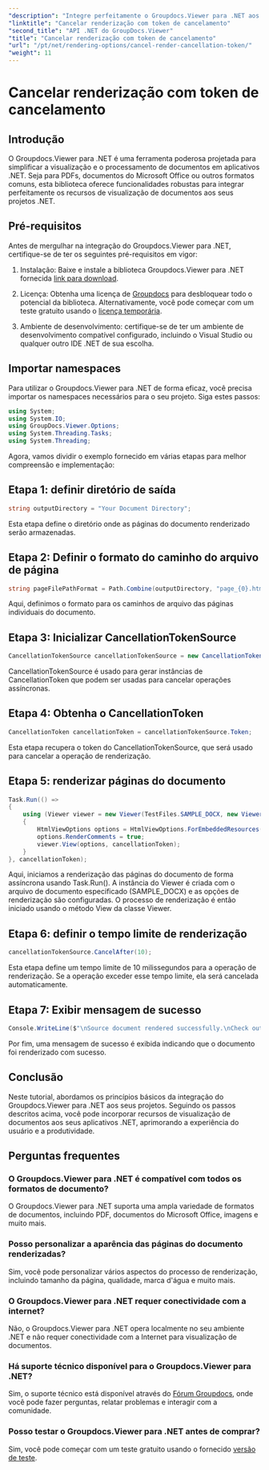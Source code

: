 ```yaml
---
"description": "Integre perfeitamente o Groupdocs.Viewer para .NET aos seus projetos .NET para uma visualização eficiente de documentos."
"linktitle": "Cancelar renderização com token de cancelamento"
"second_title": "API .NET do GroupDocs.Viewer"
"title": "Cancelar renderização com token de cancelamento"
"url": "/pt/net/rendering-options/cancel-render-cancellation-token/"
"weight": 11
---
```


# Cancelar renderização com token de cancelamento

## Introdução
O Groupdocs.Viewer para .NET é uma ferramenta poderosa projetada para simplificar a visualização e o processamento de documentos em aplicativos .NET. Seja para PDFs, documentos do Microsoft Office ou outros formatos comuns, esta biblioteca oferece funcionalidades robustas para integrar perfeitamente os recursos de visualização de documentos aos seus projetos .NET.
## Pré-requisitos
Antes de mergulhar na integração do Groupdocs.Viewer para .NET, certifique-se de ter os seguintes pré-requisitos em vigor:
1. Instalação: Baixe e instale a biblioteca Groupdocs.Viewer para .NET fornecida [link para download](https://releases.groupdocs.com/viewer/net/).
   
2. Licença: Obtenha uma licença de [Groupdocs](https://purchase.groupdocs.com/buy) para desbloquear todo o potencial da biblioteca. Alternativamente, você pode começar com um teste gratuito usando o [licença temporária](https://purchase.groupdocs.com/temporary-license/).
   
3. Ambiente de desenvolvimento: certifique-se de ter um ambiente de desenvolvimento compatível configurado, incluindo o Visual Studio ou qualquer outro IDE .NET de sua escolha.

## Importar namespaces
Para utilizar o Groupdocs.Viewer para .NET de forma eficaz, você precisa importar os namespaces necessários para o seu projeto. Siga estes passos:

```csharp
using System;
using System.IO;
using GroupDocs.Viewer.Options;
using System.Threading.Tasks;
using System.Threading;
```

Agora, vamos dividir o exemplo fornecido em várias etapas para melhor compreensão e implementação:
## Etapa 1: definir diretório de saída
```csharp
string outputDirectory = "Your Document Directory";
```
Esta etapa define o diretório onde as páginas do documento renderizado serão armazenadas.
## Etapa 2: Definir o formato do caminho do arquivo de página
```csharp
string pageFilePathFormat = Path.Combine(outputDirectory, "page_{0}.html");
```
Aqui, definimos o formato para os caminhos de arquivo das páginas individuais do documento.
## Etapa 3: Inicializar CancellationTokenSource
```csharp
CancellationTokenSource cancellationTokenSource = new CancellationTokenSource();
```
CancellationTokenSource é usado para gerar instâncias de CancellationToken que podem ser usadas para cancelar operações assíncronas.
## Etapa 4: Obtenha o CancellationToken
```csharp
CancellationToken cancellationToken = cancellationTokenSource.Token;
```
Esta etapa recupera o token do CancellationTokenSource, que será usado para cancelar a operação de renderização.
## Etapa 5: renderizar páginas do documento
```csharp
Task.Run(() =>
{
    using (Viewer viewer = new Viewer(TestFiles.SAMPLE_DOCX, new ViewerSettings(new GroupDocs.Viewer.Logging.ConsoleLogger())))
    {
        HtmlViewOptions options = HtmlViewOptions.ForEmbeddedResources(pageFilePathFormat);
        options.RenderComments = true;
        viewer.View(options, cancellationToken);
    }
}, cancellationToken);
```
Aqui, iniciamos a renderização das páginas do documento de forma assíncrona usando Task.Run(). A instância do Viewer é criada com o arquivo de documento especificado (SAMPLE_DOCX) e as opções de renderização são configuradas. O processo de renderização é então iniciado usando o método View da classe Viewer.
## Etapa 6: definir o tempo limite de renderização
```csharp
cancellationTokenSource.CancelAfter(10);
```
Esta etapa define um tempo limite de 10 milissegundos para a operação de renderização. Se a operação exceder esse tempo limite, ela será cancelada automaticamente.
## Etapa 7: Exibir mensagem de sucesso
```csharp
Console.WriteLine($"\nSource document rendered successfully.\nCheck output in {outputDirectory}.");
```
Por fim, uma mensagem de sucesso é exibida indicando que o documento foi renderizado com sucesso.

## Conclusão
Neste tutorial, abordamos os princípios básicos da integração do Groupdocs.Viewer para .NET aos seus projetos. Seguindo os passos descritos acima, você pode incorporar recursos de visualização de documentos aos seus aplicativos .NET, aprimorando a experiência do usuário e a produtividade.
## Perguntas frequentes
### O Groupdocs.Viewer para .NET é compatível com todos os formatos de documento?
O Groupdocs.Viewer para .NET suporta uma ampla variedade de formatos de documentos, incluindo PDF, documentos do Microsoft Office, imagens e muito mais.
### Posso personalizar a aparência das páginas do documento renderizadas?
Sim, você pode personalizar vários aspectos do processo de renderização, incluindo tamanho da página, qualidade, marca d'água e muito mais.
### O Groupdocs.Viewer para .NET requer conectividade com a internet?
Não, o Groupdocs.Viewer para .NET opera localmente no seu ambiente .NET e não requer conectividade com a Internet para visualização de documentos.
### Há suporte técnico disponível para o Groupdocs.Viewer para .NET?
Sim, o suporte técnico está disponível através do [Fórum Groupdocs](https://forum.groupdocs.com/c/viewer/9), onde você pode fazer perguntas, relatar problemas e interagir com a comunidade.
### Posso testar o Groupdocs.Viewer para .NET antes de comprar?
Sim, você pode começar com um teste gratuito usando o fornecido [versão de teste](https://releases.groupdocs.com/).